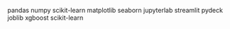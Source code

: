 pandas
numpy
scikit-learn
matplotlib
seaborn
jupyterlab
streamlit
pydeck
joblib
xgboost
scikit-learn
